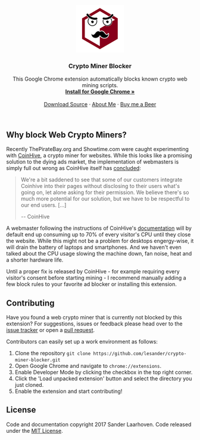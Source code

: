 <p align="center">
  <img src="src/img/icon.png" width=128 height=128>

  <h3 align="center">Crypto Miner Blocker</h3>

  <p align="center">
    This Google Chrome extension automatically blocks known crypto web mining scripts.
    <br>
    <a href="#"><strong>Install for Google Chrome &raquo;</strong></a>
    <br>
    <br>
    <a href="https://github.com/lesander/monero-blocker/archive/master.zip">Download Source</a>
    &middot;
    <a href="https://about.sander.tech">About Me</a>
    &middot;
    <a href="https://paypal.me/sanderlaarhoven">Buy me a Beer</a>
  </p>
</p>

<br>

## Why block Web Crypto Miners?
Recently ThePirateBay.org and Showtime.com were caught experimenting with [CoinHive](https://coin-hive.com), a crypto miner for websites. While this looks like a promising solution to the dying ads market, the implementation of webmasters is simply full out wrong as CoinHive itself has [concluded](https://coin-hive.com/blog/status-report):

> We're a bit saddened to see that some of our customers integrate Coinhive into their pages without disclosing to their users what's going on, let alone asking for their permission. We believe there's so much more potential for our solution, but we have to be respectful to our end users. [...]
>
> -- CoinHive

A webmaster following the instructions of CoinHive's [documentation](https://coin-hive.com/documentation) will by default end up consuming up to 70% of every visitor's CPU until they close the website. While this might not be a problem for desktops engergy-wise, it will drain the battery of laptops and smartphones. And we haven't even talked about the CPU usage slowing the machine down, fan noise, heat and a shorter hardware life.

Until a proper fix is released by CoinHive - for example requiring every visitor's consent before starting mining - I recommend manually adding a few block rules to your favorite ad blocker or installing this extension.

## Contributing
Have you found a web crypto miner that is currently not blocked by this extension? For suggestions, issues or feedback please head over to the [issue tracker](https://github.com/lesander/monero-blocker/issues) or open a [pull request](https://github.com/lesander/monero-blocker/pulls).

Contributors can easily set up a work environment as follows:
1. Clone the repository `git clone https://github.com/lesander/crypto-miner-blocker.git`
2. Open Google Chrome and navigate to `chrome://extensions`.
3. Enable Developer Mode by clicking the checkbox in the top right corner.
4. Click the 'Load unpacked extension' button and select the directory you just cloned.
5. Enable the extension and start contributing!


## License
Code and documentation copyright 2017 Sander Laarhoven. Code released under the [MIT License](https://github.com/lesander/monero-blocker/blob/master/README.md).
